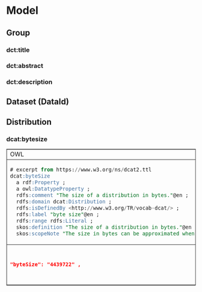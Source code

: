 

# Model

## Group

### dct:title

### dct:abstract
### dct:description

## Dataset (DataId)

## Distribution

### dcat:bytesize	
<table id="dcat:bytesize" border=1px >
<tr><td> OWL </td> <td> SHACL </td></tr>
<tr><td> 
	
```sql
# excerpt from https://www.w3.org/ns/dcat2.ttl 
dcat:byteSize
  a rdf:Property ;
  a owl:DatatypeProperty ;
  rdfs:comment "The size of a distribution in bytes."@en ;
  rdfs:domain dcat:Distribution ;
  rdfs:isDefinedBy <http://www.w3.org/TR/vocab-dcat/> ;
  rdfs:label "byte size"@en ;
  rdfs:range rdfs:Literal ;
  skos:definition "The size of a distribution in bytes."@en ;
  skos:scopeNote "The size in bytes can be approximated when the precise size is not known. The literal value of dcat:byteSize should by typed as xsd:decimal."@en ;    
```

</td><td>

```sql
<#has-bytesize>   
  a sh:PropertyShape ;
  sh:targetClass dataid:SingleFile ;
  sh:severity sh:Violation ;
  sh:message "A dataid:SingleFile MUST have exactly one dct:byteSize of type xsd:decimal"@en ;
  sh:path dcat:byteSize ;
  sh:datatype xsd:decimal ;
  sh:maxCount 1 ;
  sh:minCount 1 .      
```

</td></tr><tr><td> 

```json	
"byteSize": "4439722" ,    
```

</td><td>

```json
"byteSize": {
    "@id": "dcat:byteSize",
    "@type": "xsd:decimal"
  },    
```

</td></tr></table>
